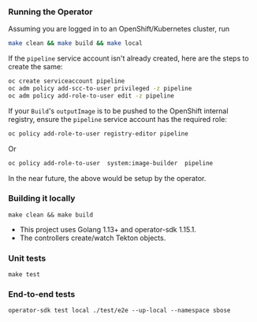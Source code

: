 ### Running the Operator

Assuming you are logged in to an OpenShift/Kubernetes cluster, run

```sh
make clean && make build && make local
```

If the `pipeline` service account isn't already created, here are the steps to create the same:

```sh
oc create serviceaccount pipeline
oc adm policy add-scc-to-user privileged -z pipeline
oc adm policy add-role-to-user edit -z pipeline
```

If your `Build`'s `outputImage` is to be pushed to the OpenShift internal registry, ensure the
`pipeline` service account has the required role:

```sh
oc policy add-role-to-user registry-editor pipeline
```
Or
```sh
oc policy add-role-to-user  system:image-builder  pipeline
```

In the near future, the above would be setup by the operator.


### Building it locally

```
make clean && make build
```


* This project uses Golang 1.13+ and operator-sdk 1.15.1.
* The controllers create/watch Tekton objects.

### Unit tests

```
make test
```

### End-to-end tests

```
operator-sdk test local ./test/e2e --up-local --namespace sbose
```
